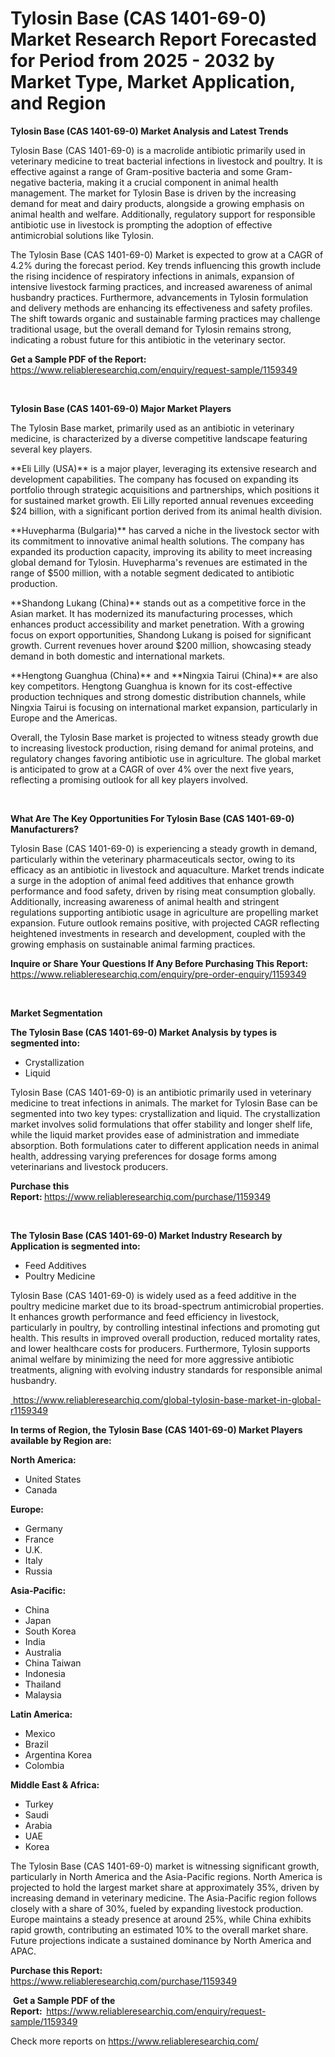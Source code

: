 <p><h1>Tylosin Base (CAS 1401-69-0) Market Research Report Forecasted for Period from 2025 -  2032 by Market Type, Market Application, and Region</h1></p><p><strong>Tylosin Base (CAS 1401-69-0) Market Analysis and Latest Trends</strong></p>
<p><p>Tylosin Base (CAS 1401-69-0) is a macrolide antibiotic primarily used in veterinary medicine to treat bacterial infections in livestock and poultry. It is effective against a range of Gram-positive bacteria and some Gram-negative bacteria, making it a crucial component in animal health management. The market for Tylosin Base is driven by the increasing demand for meat and dairy products, alongside a growing emphasis on animal health and welfare. Additionally, regulatory support for responsible antibiotic use in livestock is prompting the adoption of effective antimicrobial solutions like Tylosin.</p><p>The Tylosin Base (CAS 1401-69-0) Market is expected to grow at a CAGR of 4.2% during the forecast period. Key trends influencing this growth include the rising incidence of respiratory infections in animals, expansion of intensive livestock farming practices, and increased awareness of animal husbandry practices. Furthermore, advancements in Tylosin formulation and delivery methods are enhancing its effectiveness and safety profiles. The shift towards organic and sustainable farming practices may challenge traditional usage, but the overall demand for Tylosin remains strong, indicating a robust future for this antibiotic in the veterinary sector.</p></p>
<p><strong>Get a Sample PDF of the Report:&nbsp;</strong> <a href="https://www.reliableresearchiq.com/enquiry/request-sample/1159349?utm_campaign=2299&utm_medium=2&utm_source=Github&utm_content=ia&utm_term=22032025&utm_id=tylosin-base-cas-1401-69-0">https://www.reliableresearchiq.com/enquiry/request-sample/1159349</a></p>
<p>&nbsp;</p>
<p><strong>Tylosin Base (CAS 1401-69-0) Major Market Players</strong></p>
<p><p>The Tylosin Base market, primarily used as an antibiotic in veterinary medicine, is characterized by a diverse competitive landscape featuring several key players. </p><p>**Eli Lilly (USA)** is a major player, leveraging its extensive research and development capabilities. The company has focused on expanding its portfolio through strategic acquisitions and partnerships, which positions it for sustained market growth. Eli Lilly reported annual revenues exceeding $24 billion, with a significant portion derived from its animal health division.</p><p>**Huvepharma (Bulgaria)** has carved a niche in the livestock sector with its commitment to innovative animal health solutions. The company has expanded its production capacity, improving its ability to meet increasing global demand for Tylosin. Huvepharma's revenues are estimated in the range of $500 million, with a notable segment dedicated to antibiotic production.</p><p>**Shandong Lukang (China)** stands out as a competitive force in the Asian market. It has modernized its manufacturing processes, which enhances product accessibility and market penetration. With a growing focus on export opportunities, Shandong Lukang is poised for significant growth. Current revenues hover around $200 million, showcasing steady demand in both domestic and international markets.</p><p>**Hengtong Guanghua (China)** and **Ningxia Tairui (China)** are also key competitors. Hengtong Guanghua is known for its cost-effective production techniques and strong domestic distribution channels, while Ningxia Tairui is focusing on international market expansion, particularly in Europe and the Americas.</p><p>Overall, the Tylosin Base market is projected to witness steady growth due to increasing livestock production, rising demand for animal proteins, and regulatory changes favoring antibiotic use in agriculture. The global market is anticipated to grow at a CAGR of over 4% over the next five years, reflecting a promising outlook for all key players involved.</p></p>
<p>&nbsp;</p>
<p><strong>What Are The Key Opportunities For Tylosin Base (CAS 1401-69-0) Manufacturers?</strong></p>
<p><p>Tylosin Base (CAS 1401-69-0) is experiencing a steady growth in demand, particularly within the veterinary pharmaceuticals sector, owing to its efficacy as an antibiotic in livestock and aquaculture. Market trends indicate a surge in the adoption of animal feed additives that enhance growth performance and food safety, driven by rising meat consumption globally. Additionally, increasing awareness of animal health and stringent regulations supporting antibiotic usage in agriculture are propelling market expansion. Future outlook remains positive, with projected CAGR reflecting heightened investments in research and development, coupled with the growing emphasis on sustainable animal farming practices.</p></p>
<p><strong>Inquire or Share Your Questions If Any Before Purchasing This Report:</strong> <a href="https://www.reliableresearchiq.com/enquiry/pre-order-enquiry/1159349?utm_campaign=2299&utm_medium=2&utm_source=Github&utm_content=ia&utm_term=22032025&utm_id=tylosin-base-cas-1401-69-0">https://www.reliableresearchiq.com/enquiry/pre-order-enquiry/1159349</a></p>
<p>&nbsp;</p>
<p><strong>Market Segmentation</strong></p>
<p><strong>The Tylosin Base (CAS 1401-69-0) Market Analysis by types is segmented into:</strong></p>
<p><ul><li>Crystallization</li><li>Liquid</li></ul></p>
<p><p>Tylosin Base (CAS 1401-69-0) is an antibiotic primarily used in veterinary medicine to treat infections in animals. The market for Tylosin Base can be segmented into two key types: crystallization and liquid. The crystallization market involves solid formulations that offer stability and longer shelf life, while the liquid market provides ease of administration and immediate absorption. Both formulations cater to different application needs in animal health, addressing varying preferences for dosage forms among veterinarians and livestock producers.</p></p>
<p><strong>Purchase this Report:&nbsp;</strong><a href="https://www.reliableresearchiq.com/purchase/1159349?utm_campaign=2299&utm_medium=2&utm_source=Github&utm_content=ia&utm_term=22032025&utm_id=tylosin-base-cas-1401-69-0">https://www.reliableresearchiq.com/purchase/1159349</a></p>
<p>&nbsp;</p>
<p><strong>The Tylosin Base (CAS 1401-69-0) Market Industry Research by Application is segmented into:</strong></p>
<p><ul><li>Feed Additives</li><li>Poultry Medicine</li></ul></p>
<p><p>Tylosin Base (CAS 1401-69-0) is widely used as a feed additive in the poultry medicine market due to its broad-spectrum antimicrobial properties. It enhances growth performance and feed efficiency in livestock, particularly in poultry, by controlling intestinal infections and promoting gut health. This results in improved overall production, reduced mortality rates, and lower healthcare costs for producers. Furthermore, Tylosin supports animal welfare by minimizing the need for more aggressive antibiotic treatments, aligning with evolving industry standards for responsible animal husbandry.</p></p>
<p><a href="https://www.reliableresearchiq.com/global-tylosin-base-market-in-global-r1159349?utm_campaign=2299&utm_medium=2&utm_source=Github&utm_content=ia&utm_term=22032025&utm_id=tylosin-base-cas-1401-69-0">&nbsp;https://www.reliableresearchiq.com/global-tylosin-base-market-in-global-r1159349</a></p>
<p><strong>In terms of Region, the Tylosin Base (CAS 1401-69-0) Market Players available by Region are:</strong></p>
<p>
    <p> <strong> North America: </strong>
        <ul>
            <li>United States</li>
            <li>Canada</li>
        </ul>
        </p> 
    <p> <strong> Europe: </strong>
        <ul>
            <li>Germany</li>
            <li>France</li>
            <li>U.K.</li>
            <li>Italy</li>
            <li>Russia</li>
        </ul>
        </p> 
    <p> <strong> Asia-Pacific: </strong>
        <ul>
            <li>China</li>
            <li>Japan</li>
            <li>South Korea</li>
            <li>India</li>
            <li>Australia</li>
            <li>China Taiwan</li>
            <li>Indonesia</li>
            <li>Thailand</li>
            <li>Malaysia</li>
        </ul>
        </p> 
    <p> <strong> Latin America: </strong>
        <ul>
            <li>Mexico</li>
            <li>Brazil</li>
            <li>Argentina Korea</li>
            <li>Colombia</li>
        </ul>
        </p> 
    <p> <strong> Middle East & Africa: </strong>
        <ul>
            <li>Turkey</li>
            <li>Saudi</li>
            <li>Arabia</li>
            <li>UAE</li>
            <li>Korea</li>
        </ul>
    </p>
    </p>
<p><p>The Tylosin Base (CAS 1401-69-0) market is witnessing significant growth, particularly in North America and the Asia-Pacific regions. North America is projected to hold the largest market share at approximately 35%, driven by increasing demand in veterinary medicine. The Asia-Pacific region follows closely with a share of 30%, fueled by expanding livestock production. Europe maintains a steady presence at around 25%, while China exhibits rapid growth, contributing an estimated 10% to the overall market share. Future projections indicate a sustained dominance by North America and APAC.</p></p>
<p><strong>Purchase this Report: </strong><a href="https://www.reliableresearchiq.com/purchase/1159349?utm_campaign=2299&utm_medium=2&utm_source=Github&utm_content=ia&utm_term=22032025&utm_id=tylosin-base-cas-1401-69-0">https://www.reliableresearchiq.com/purchase/1159349</a></p>
<p>&nbsp;<strong>Get a Sample PDF of the Report:&nbsp;&nbsp;</strong><a href="https://www.reliableresearchiq.com/enquiry/request-sample/1159349?utm_campaign=2299&utm_medium=2&utm_source=Github&utm_content=ia&utm_term=22032025&utm_id=tylosin-base-cas-1401-69-0">https://www.reliableresearchiq.com/enquiry/request-sample/1159349</a></p>
<p><strong></strong></p>
<p>Check more reports on <a href="https://www.reliableresearchiq.com/?utm_campaign=2299&utm_medium=2&utm_source=Github&utm_content=ia&utm_term=22032025&utm_id=tylosin-base-cas-1401-69-0">https://www.reliableresearchiq.com/</a></p>